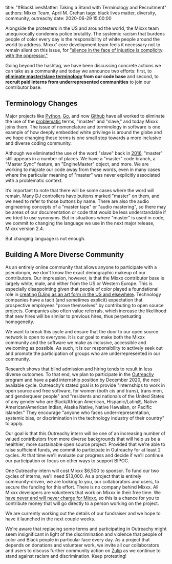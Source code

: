 title: "#BlackLivesMatter: Taking a Stand with Terminology and Recruitment"
authors: Mixxx Team, April M. Crehan
tags: black lives matter, diversity, community, outreachy
date: 2020-06-29 15:00:00

Alongside the protesters in the US and around the world, the Mixxx team unequivocally condemns police brutality.
The systemic racism that burdens people of color every day is the responsibility of white people around the world to address.
Mixxx' core development team feels it necessary not to remain silent on this issue, for ["silence in the face of injustice is complicity with the oppressor."](https://www.theguardian.com/news/2000/sep/14/guardianobituaries)

Going beyond the hashtag, we have been discussing concrete actions we can take as a community and today we announce two efforts: first, to **[eliminate master/slave terminology](https://www.washingtonpost.com/opinions/2020/06/12/tech-industry-has-an-ugly-master-slave-problem/) from our code base** and second, to **recruit paid interns from underrepresented communities** to join our contributor base.

## Terminology Changes

Major projects like [Python](https://www.vice.com/en_us/article/8x7akv/masterslave-terminology-was-removed-from-python-programming-language), [Go](https://www.reddit.com/r/golang/comments/gy9ylr/go_has_removed_all_uses_of_blacklistwhitelist_and/fte1zk0/), and now [Github](https://www.cnet.com/news/microsofts-github-is-removing-coding-terms-like-master-and-slave/) have all worked to eliminate the use of the [problematic](https://blog.carbonfive.com/problematic-terminology-in-open-source/) terms, "master" and "slave," and today Mixxx joins them.
The issue of nomenclature and terminology in software is one example of how deeply embedded white privilege is around the globe and we hope changing these terms is one small step towards a more inclusive and diverse coding community.

Although we eliminated the use of the word "slave" back in [2016](https://github.com/mixxxdj/mixxx/commit/e59916caf72a256bb28b1722759a629c5cc9cf81), "master" still appears in a number of places.
We have a "master" code branch, a "Master Sync" feature, an "EngineMaster" object, and more.
We are working to migrate our code away from these words, even in many cases where the particular meaning of "master" was never explicitly associated with a problematic context.

It’s important to note that there will be some cases where the word will remain.
Many DJ controllers have buttons marked "master" on them, and we need to refer to those buttons by name.
There are also the audio engineering concepts of a "master tape" or "audio mastering", so there may be areas of our documentation or code that would be less understandable if we tried to use synonyms.
But in situations where "master" is used in code, we commit to changing the language we use in the next major release, Mixxx version 2.4.

But changing language is not enough.

## Building A More Diverse Community

As an entirely online community that allows anyone to participate with a pseudonym, we don't know the exact demographic makeup of our contributors.
Our impression, however, is that the Mixxx contributor base is largely white, male, and either from the US or Western Europe.
This is especially disappointing given that people of color played a foundational role in [creating DJing as an art form in the US and elsewhere](https://www.dukeupress.edu/Love-Saves-the-Day/).
Technology companies have a tacit (and sometimes explicit) expectation that prospective employees "prove themselves" by contributing to open source projects. Companies also often value referrals, which increase the likelihood that new hires will be similar to previous hires, thus perpetuating homogeneity.

We want to break this cycle and ensure that the door to our open source network is open to everyone.
It is our goal to make both the Mixxx community and the software we make as inclusive, accessible and welcoming as possible.
As such, it is our responsibility to actively seek out and promote the participation of groups who are underrepresented in our community.

Research shows that blind admission and hiring tends to result in less diverse outcomes.
To that end, we plan to participate in the [Outreachy](https://www.outreachy.org/) program and have a paid internship position by December 2020, the next available cycle.
Outreachy’s stated goal is to provide "internships to work in open source and free software, for women (both cis and trans), trans men, and genderqueer people" and "residents and nationals of the United States of any gender who are Black/African American, Hispanic/Latin@, Native American/American Indian, Alaska Native, Native Hawaiian, or Pacific Islander."
They encourage "anyone who faces under-representation, systemic bias, or discrimination in the technology industry of their country" to apply.

Our goal is that this Outreachy intern will be one of an increasing number of valued contributors from more diverse backgrounds that will help us be a healthier, more sustainable open source project.
Provided that we're able to raise sufficient funds, we commit to participate in Outreachy for at least 2 cycles.  At that time we'll evaluate our progress and decide if we'll continue our participation or focus on other ways to support BIPOC.

One Outreachy intern will cost Mixxx $6,500 to sponsor.
To fund our two cycles of interns, we'll need $13,000.
As a project that is entirely community-driven, we are looking to you, our collaborators and users, to secure the funding for this effort. There is no company behind Mixxx.
All Mixxx developers are volunteers that work on Mixxx in their free time.
We [have never and will never charge for Mixxx](/news/2020-05-22-you-dont-need-to-pay-for-mixxx/), so this is a chance for you to contribute money that will go directly to a person working on the project.

We are currently working out the details of our fundraiser and we hope to have it launched in the next couple weeks.

We're aware that replacing some terms and participating in Outreachy might seem insignificant in light of the discrimination and violence that people of color and Black people in particular face every day.
As a project that depends on donations and volunteer work, we invite all our collaborators and users to discuss further community action on [Zulip](https://mixxx.zulipchat.com) as we continue to stand against racism and discrimination.
Keep protesting!

